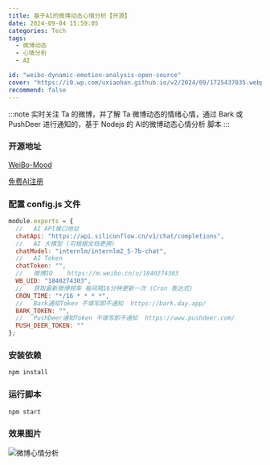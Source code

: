 ```yaml
---
title: 基于AI的微博动态心情分析【开源】
date: 2024-09-04 15:59:05
categories: Tech
tags:
  - 微博动态
  - 心情分析
  - AI

id: "weibo-dynamic-emotion-analysis-open-source"
cover: "https://i0.wp.com/uxiaohan.github.io/v2/2024/09/1725437035.webp"
recommend: false
---
```


:::note
实时关注 Ta 的微博，并了解 Ta 微博动态的情绪心情，通过 Bark 或 PushDeer 进行通知的，基于 Nodejs 的 AI的微博动态心情分析 脚本
:::

### 开源地址

[WeiBo-Mood](https://github.com/uxiaohan/WeiBo-Mood)

[免费AI注册](https://cloud.siliconflow.cn/i/R83F9xkI)

### 配置 config.js 文件

```js
module.exports = {
  //   AI API接口地址
  chatApi: "https://api.siliconflow.cn/v1/chat/completions",
  //   AI 大模型 (可根据文档更换)
  chatModel: "internlm/internlm2_5-7b-chat",
  //   AI Token
  chatToken: "",
  //   微博ID    https://m.weibo.cn/u/1840274303
  WB_UID: "1840274303",
  //   获取最新微博频率 每间隔16分钟更新一次 (Cron 表达式)
  CRON_TIME: "*/16 * * * *",
  //   Bark通知Token 不填写即不通知  https://bark.day.app/
  BARK_TOKEN: "",
  //   PushDeer通知Token 不填写即不通知  https://www.pushdeer.com/
  PUSH_DEER_TOKEN: ""
};
```

### 安装依赖

```js
npm install
```

### 运行脚本

```js
npm start
```

### 效果图片

![微博心情分析](https://i0.wp.com/uxiaohan.github.io/v2/2024/09/1725436245.png)
